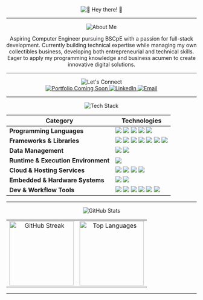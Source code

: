 <!-- Greetings -->
<div align="center">
  <picture>
    <img
      alt="🍮 Hey there! 🍮"
      src="https://readme-typing-svg.demolab.com?font=Baloo+2&weight=600&size=40&duration=3000&pause=1500&color=7B5A38&center=true&vCenter=true&multiline=true&width=650&height=120&lines=%F0%9F%8D%AE+Hey+there!+%F0%9F%8D%AE;Welcome+to+my+corner+of+GitHub!"
    />
  </picture>
</div>

---

<!-- About Me -->
<div align="center">
  <img
    alt="About Me"
    src="https://readme-typing-svg.demolab.com?font=Baloo+2&size=30&duration=1&pause=100000&color=7B5A38&center=true&vCenter=true&repeat=false&width=350&height=60&lines=%F0%9F%92%AB+About+Me"
  />
</div>

<p align="center">
Aspiring Computer Engineer pursuing BSCpE with a passion for full-stack development. Currently building technical expertise while managing my own collectibles business, developing both entrepreneurial and technical skills. Eager to apply my programming knowledge and business acumen to create innovative digital solutions.
</p>

---

<!-- Let's Connect -->
<div align="center">
  <img
    alt="Let's Connect"
    src="https://readme-typing-svg.demolab.com?font=Baloo+2&size=30&duration=1&pause=100000&color=7B5A38&center=true&vCenter=true&repeat=false&width=360&height=60&lines=%F0%9F%8C%90+Let's+Connect"
  />
</div>

<div align="center">
  <a href="#" title="Portfolio (Coming Soon!)">
    <img
      src="https://img.shields.io/badge/Portfolio-F8D472?style=for-the-badge&logo=vercel&logoColor=000000&labelColor=F8D472&color=F8D472"
      alt="Portfolio Coming Soon" />
  </a>

  <a href="https://www.linkedin.com/in/matt-kerby-perez" target="_blank" title="LinkedIn">
    <img
      src="https://img.shields.io/badge/LinkedIn-F8D472?style=for-the-badge&logo=linkedin&logoColor=0A66C2&labelColor=F8D472&color=F8D472"
      alt="LinkedIn" />
  </a>

  <a href="mailto:mattkerbyy@gmail.com" title="Email me">
    <img
      src="https://img.shields.io/badge/Email-F8D472?style=for-the-badge&logo=gmail&logoColor=EA4335&labelColor=F8D472&color=F8D472"
      alt="Email" />
  </a>
</div>

---

<!-- Tech Stack -->
<div align="center">
  <img
    alt="Tech Stack"
    src="https://readme-typing-svg.demolab.com?font=Baloo+2&size=30&duration=1&pause=100000&color=7B5A38&center=true&vCenter=true&repeat=false&width=360&height=60&lines=%F0%9F%92%BB+Tech+Stack"
  />
</div>

| Category | Technologies |
| -------- | ------------ |
| **Programming Languages** | <img src="https://img.shields.io/badge/C++-FCEFB4?style=flat&logo=c%2B%2B&logoColor=00599C&labelColor=F8D472&color=7B5A38" /> <img src="https://img.shields.io/badge/HTML5-FCEFB4?style=flat&logo=html5&logoColor=E34F26&labelColor=F8D472&color=7B5A38" /> <img src="https://img.shields.io/badge/CSS-FCEFB4?style=flat&logo=css3&logoColor=1572B6&labelColor=F8D472&color=7B5A38" /> <img src="https://img.shields.io/badge/Python-FCEFB4?style=flat&logo=python&logoColor=3776AB&labelColor=F8D472&color=7B5A38" /> <img src="https://img.shields.io/badge/JavaScript-FCEFB4?style=flat&logo=javascript&logoColor=F7DF1E&labelColor=F8D472&color=7B5A38" /> |
| **Frameworks & Libraries** | <img src="https://img.shields.io/badge/React-FCEFB4?style=flat&logo=react&logoColor=61DAFB&labelColor=F8D472&color=7B5A38" /> <img src="https://img.shields.io/badge/Next.js-FCEFB4?style=flat&logo=next.js&logoColor=000000&labelColor=F8D472&color=7B5A38" /> <img src="https://img.shields.io/badge/Express.js-FCEFB4?style=flat&logo=express&logoColor=000000&labelColor=F8D472&color=7B5A38" /> <img src="https://img.shields.io/badge/Django-FCEFB4?style=flat&logo=django&logoColor=092E20&labelColor=F8D472&color=7B5A38" /> <img src="https://img.shields.io/badge/Django%20REST-FCEFB4?style=flat&logo=django&logoColor=092E20&labelColor=F8D472&color=7B5A38" /> <img src="https://img.shields.io/badge/Bootstrap-FCEFB4?style=flat&logo=bootstrap&logoColor=7952B3&labelColor=F8D472&color=7B5A38" /> <img src="https://img.shields.io/badge/Tailwind%20CSS-FCEFB4?style=flat&logo=tailwindcss&logoColor=06B6D4&labelColor=F8D472&color=7B5A38" /> |
| **Data Management** | <img src="https://img.shields.io/badge/MongoDB-FCEFB4?style=flat&logo=mongodb&logoColor=47A248&labelColor=F8D472&color=7B5A38" /> <img src="https://img.shields.io/badge/PostgreSQL-FCEFB4?style=flat&logo=postgresql&logoColor=4169E1&labelColor=F8D472&color=7B5A38" /> |
| **Runtime & Execution Environment** | <img src="https://img.shields.io/badge/Node.js-FCEFB4?style=flat&logo=nodedotjs&logoColor=339933&labelColor=F8D472&color=7B5A38" /> |
| **Cloud & Hosting Services** | <img src="https://img.shields.io/badge/Vercel-FCEFB4?style=flat&logo=vercel&logoColor=000000&labelColor=F8D472&color=7B5A38" /> <img src="https://img.shields.io/badge/Render-FCEFB4?style=flat&logo=render&logoColor=46E3B7&labelColor=F8D472&color=7B5A38" /> <img src="https://img.shields.io/badge/AWS-FCEFB4?style=flat&logo=amazonaws&logoColor=FF9900&labelColor=F8D472&color=7B5A38" /> <img src="https://img.shields.io/badge/Heroku-FCEFB4?style=flat&logo=heroku&logoColor=430098&labelColor=F8D472&color=7B5A38" /> |
| **Embedded & Hardware Systems** | <img src="https://img.shields.io/badge/Arduino-FCEFB4?style=flat&logo=arduino&logoColor=00979D&labelColor=F8D472&color=7B5A38" /> <img src="https://img.shields.io/badge/Raspberry%20Pi-FCEFB4?style=flat&logo=raspberrypi&logoColor=A22846&labelColor=F8D472&color=7B5A38" /> |
| **Dev & Workflow Tools** | <img src="https://img.shields.io/badge/Git-FCEFB4?style=flat&logo=git&logoColor=F05032&labelColor=F8D472&color=7B5A38" /> <img src="https://img.shields.io/badge/GitHub-FCEFB4?style=flat&logo=github&logoColor=181717&labelColor=F8D472&color=7B5A38" /> <img src="https://img.shields.io/badge/GitLab-FCEFB4?style=flat&logo=gitlab&logoColor=FC6D26&labelColor=F8D472&color=7B5A38" /> <img src="https://img.shields.io/badge/Postman-FCEFB4?style=flat&logo=postman&logoColor=FF6C37&labelColor=F8D472&color=7B5A38" /> <img src="https://img.shields.io/badge/Canva-FCEFB4?style=flat&logo=canva&logoColor=00C4CC&labelColor=F8D472&color=7B5A38" /> <img src="https://img.shields.io/badge/Figma-FCEFB4?style=flat&logo=figma&logoColor=F24E1E&labelColor=F8D472&color=7B5A38" /> |

---

<!-- GitHub Stats -->
<div align="center">
  <img
    alt="GitHub Stats"
    src="https://readme-typing-svg.demolab.com?font=Baloo+2&size=30&duration=1&pause=100000&color=7B5A38&center=true&vCenter=true&repeat=false&width=420&height=60&lines=%F0%9F%93%8A+GitHub+Stats"
  />
</div>

<div align="center">
  <table>
    <tr>
      <td align="center" valign="top">
        <img
          src="https://streak-stats.demolab.com?user=mattkerbyy&hide_border=true&background=FFF9DE&stroke=EAD9B0&ring=E3B564&fire=E3B564&currStreakNum=7B5A38&sideNums=7B5A38&currStreakLabel=7B5A38&sideLabels=7B5A38&dates=7B5A38"
          alt="GitHub Streak"
          height="170" />
      </td>
      <td align="center" valign="top">
        <img
          src="https://github-readme-stats.vercel.app/api/top-langs/?username=mattkerbyy&layout=compact&langs_count=8&title_color=7B5A38&text_color=7B5A38&bg_color=FFF9DE&hide_border=true"
          alt="Top Languages"
          height="170" />
      </td>
    </tr>
  </table>
</div>

---
